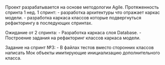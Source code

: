 Проект разрабатывается на основе методологии Agile. Протяженность спринта 1 нед.
1 спринт:
    - разработка архитектуры что отражает каркас модели.
    - разработка каркаса классов которые подвергнуться рефакторингу в 
      последующих спринтах.

Ожидание от 2 спринта:
    - Разработка каркаса слоя Database.
    - Построение задания на рефакторинг классов каркаса модели.

Задание на спринт №3:
    - В файлах тестов вместо сторонних классов написать Мок объекты
      имитирующие инициализацию дополнительного класса.